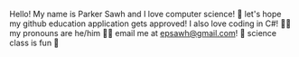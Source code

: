 Hello! My name is Parker Sawh and I love computer science! 👋
let's hope my github education application gets approved!
I also love coding in C#! 🧑‍💻
my pronouns are he/him 🙍‍♂️
email me at epsawh@gmail.com! 📨
science class is fun 🧪

